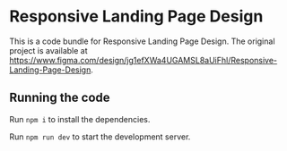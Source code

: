 
  # Responsive Landing Page Design

  This is a code bundle for Responsive Landing Page Design. The original project is available at https://www.figma.com/design/jg1efXWa4UGAMSL8aUiFhl/Responsive-Landing-Page-Design.

  ## Running the code

  Run `npm i` to install the dependencies.

  Run `npm run dev` to start the development server.
  